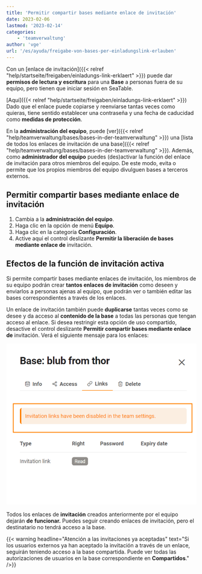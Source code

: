 ```yaml
---
title: 'Permitir compartir bases mediante enlace de invitación'
date: 2023-02-06
lastmod: '2023-02-14'
categories:
    - 'teamverwaltung'
author: 'vge'
url: '/es/ayuda/freigabe-von-bases-per-einladungslink-erlauben'
---
```


Con un [enlace de invitación]({{< relref "help/startseite/freigaben/einladungs-link-erklaert" >}}) puede dar **permisos de lectura y escritura** para una **Base** a personas fuera de su equipo, pero tienen que iniciar sesión en SeaTable.

[Aquí]({{< relref "help/startseite/freigaben/einladungs-link-erklaert" >}}) Dado que el enlace puede copiarse y reenviarse tantas veces como quieras, tiene sentido establecer una contraseña y una fecha de caducidad como **medidas de protección**.

En la **administración del equipo**, puede [ver]({{< relref "help/teamverwaltung/bases/bases-in-der-teamverwaltung" >}}) una [lista de todos los enlaces de invitación de una base]({{< relref "help/teamverwaltung/bases/bases-in-der-teamverwaltung" >}}). Además, como **administrador del equipo** puedes (des)activar la función del enlace de invitación para otros miembros del equipo. De este modo, evita o permite que los propios miembros del equipo divulguen bases a terceros externos.

## Permitir compartir bases mediante enlace de invitación

1. Cambia a la **administración del equipo**.
2. Haga clic en la opción de menú **Equipo**.
3. Haga clic en la categoría **Configuración**.
4. Active aquí el control deslizante **Permitir la liberación de bases mediante enlace de** invitación.

## Efectos de la función de invitación activa

Si permite compartir bases mediante enlaces de invitación, los miembros de su equipo podrán crear **tantos enlaces de invitación** como deseen y enviarlos a personas ajenas al equipo, que podrán ver o también editar las bases correspondientes a través de los enlaces.

Un enlace de invitación también puede **duplicarse** tantas veces como se desee y da acceso al **contenido de la base** a todas las personas que tengan acceso al enlace. Si desea restringir esta opción de uso compartido, desactive el control deslizante **Permitir compartir bases mediante enlace de** invitación. Verá el siguiente mensaje para los enlaces:

![Mensaje de error Enlace de invitación en la administración del equipo](images/Fehlermeldung-EInladungslink.png)

Todos los enlaces de **invitación** creados anteriormente por el equipo dejarán **de** **funcionar.** Puedes seguir creando enlaces de invitación, pero el destinatario no tendrá acceso a la base.

{{< warning  headline="Atención a las invitaciones ya aceptadas"  text="Si los usuarios externos ya han aceptado la invitación a través de un enlace, seguirán teniendo acceso a la base compartida. Puede ver todas las autorizaciones de usuarios en la base correspondiente en **Compartidos**." />}}
